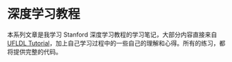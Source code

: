 # 深度学习教程

本系列文章是我学习 Stanford 深度学习教程的学习笔记，大部分内容直接来自[UFLDL Tutorial](http://ufldl.stanford.edu/tutorial/)，加上自己学习过程中的一些自己的理解和心得。所有的练习，都将提供完整的代码。

